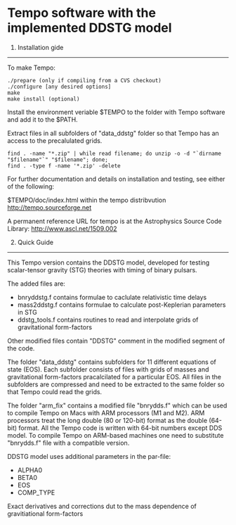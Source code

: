 # Tempo software with the implemented DDSTG model

1. Installation gide
------------------------
To make Tempo:

    ./prepare (only if compiling from a CVS checkout)
    ./configure [any desired options]
    make
    make install (optional)
    
Install the environment veriable $TEMPO to the folder with Tempo software and add it to the $PATH.

Extract files in all subfolders of "data_ddstg" folder so that Tempo has an access to the precalulated grids.

    find . -name "*.zip" | while read filename; do unzip -o -d "`dirname "$filename"`" "$filename"; done;
    find . -type f -name '*.zip' -delete

For further documentation and details on installation and testing, see
either of the following:

$TEMPO/doc/index.html within the tempo distribvution
http://tempo.sourceforge.net

A permanent reference URL for tempo is at the Astrophysics Source Code Library:
http://www.ascl.net/1509.002
  
2. Quick Guide
------------------------

This Tempo version contains the DDSTG model, developed for testing scalar-tensor gravity (STG) theories with timing of binary pulsars. 

The added files are:

 - bnryddstg.f contains formulae to caclulate relativistic time delays
 - mass2ddstg.f contains formulae to calculate post-Keplerian parameters in STG
 - ddstg_tools.f contains routines to read and interpolate grids of gravitational form-factors

Other modified files contain "DDSTG" comment in the modified segment of the code.

The folder "data_ddstg" contains subfolders for 11 different equations of state (EOS). Each subfolder consists of files with grids of masses and gravitational form-factors pracalcilated for a particular EOS. All files in the subfolders are compressed and need to be extracted to the same folder so that Tempo could read the grids.

The folder "arm_fix" contains a modified file "bnrydds.f" which can be used to compile Tempo on Macs with ARM processors (M1 and M2). ARM processors treat the long double (80 or 120-bit) format as the double (64-bit) format. All the Tempo code is written with 64-bit numbers except DDS model. To compile Tempo on ARM-based machines one need to substitute "bnrydds.f" file with a compatible version.

DDSTG model uses additional parameters in the par-file:

 - ALPHA0
 - BETA0
 - EOS
 - COMP_TYPE

Exact derivatives and corrections dut to the mass dependence of gravitiational form-factors

